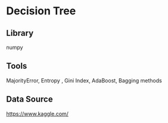 # Decision Tree

## Library
numpy

## Tools
MajorityError, Entropy , Gini Index, AdaBoost, Bagging methods

## Data Source
https://www.kaggle.com/






